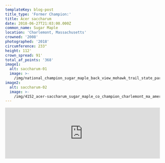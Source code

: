 ```yaml
---
templateKey: blog-post
title_type: 'Former Champion:'
title: Acer saccharum
date: 2018-06-27T21:03:00.000Z
common_name: Sugar Maple
location: 'Charlemont, Massachusetts'
crowned: '2008'
photographed: '2018'
circumference: 233"
height: 112'
crown_spread: 91'
total_af_points: '368'
image1:
  alt: saccharum-01
  image: >-
    /img/national_champion_sugar_maple_back_view_mohawk_trail_state_park_american_forest_brian_kelley_kodak_portra_160_toyo_4x5.jpg
image2:
  alt: saccharum-02
  image: >-
    /img/4152_acer-saccharum_sugar_maple_co_champion_charlemont_ma_american_forests_brian_kelley_kodak_portra_160_05-04-18.jpg
---
```

<iframe width="100%" height="166" scrolling="no" frameborder="no" allow="autoplay" src="https://w.soundcloud.com/player/?url=https%3A//api.soundcloud.com/tracks/633355641&color=%23ff5500&auto_play=false&hide_related=false&show_comments=true&show_user=true&show_reposts=false&show_teaser=true"></iframe>
